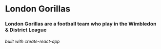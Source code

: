 # London Gorillas
### London Gorillas are a football team who play in the Wimbledon & District League
###### built with create-react-app